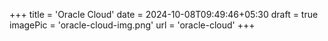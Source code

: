 +++
title = 'Oracle Cloud'
date = 2024-10-08T09:49:46+05:30
draft = true
imagePic = 'oracle-cloud-img.png'
url = 'oracle-cloud'
+++